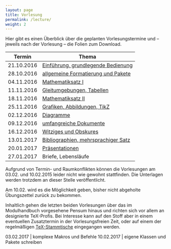 ```yaml
---
layout: page
title: Vorlesung
permalink: /lecture/
weight: 2
---
```


Hier gibt es einen Überblick über die geplanten Vorlesungstermine und – jeweils nach der Vorlesung – die Folien zum Download.

Termin     | Thema
-----------|-----------------------------------------------------------------------
21.10.2016 | [Einführung, grundlegende Bedienung](./00_einfuehrung_grundlagen.pdf)
28.10.2016 | [allgemeine Formatierung und Pakete](./01_formatierung_pakete.pdf)
04.11.2016 | [Mathematiksatz I](./02_mathesatz_i.pdf)
11.11.2016 | [Gleitumgebungen, Tabellen](./03_gleitumgebungen_tabellen.pdf)
18.11.2016 | [Mathematiksatz II](./04_mathesatz_ii.pdf)
25.11.2016 | [Grafiken, Abbildungen, TikZ](./05_grafiken_abbildungen_tikz.pdf)
02.12.2016 | [Diagramme](./06_diagramme.pdf)
09.12.2016 | [umfangreiche Dokumente](./07_umfangreiche_dokumente.pdf)
16.12.2016 | [Witziges und Obskures](./W_witziges_obskures.pdf)
13.01.2017 | [Bibliographien, mehrsprachiger Satz](./08_bibliografien_mehrsprachigkeit.pdf)
20.01.2017 | [Präsentationen](.09_praesentationen.pdf)
27.01.2017 | Briefe, Lebensläufe

Aufgrund von Termin- und Raumkonflikten können die Vorlesungen am 03.02. und 10.02.2015 leider nicht wie gewohnt stattfinden. Die Unterlagen werden trotzdem an dieser Stelle veröffentlicht.

Am 10.02. wird es die Möglichkeit geben, bisher nicht abgeholte Übungszettel zurück zu bekommen.

Inhaltlich gehen die letzten beiden Vorlesungen über das im Modulhandbuch vorgesehene Pensum hinaus und richten sich vor allem an designierte TeX-Profis. Bei Interesse kann auf den Stoff aber in einem eventuellen Zusatztermin in der Vorlesungsfreien Zeit, oder auf einem der regelmäßigen  [TeX-Stammtische](http://projekte.dante.de/Stammtische/Heidelberg) eingegangen werden.

03.02.2017 | komplexe Makros und Befehle
10.02.2017 | eigene Klassen und Pakete schreiben
